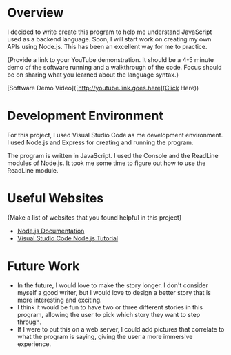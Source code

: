 # Overview

I decided to write create this program to help me understand JavaScript used as a backend language. Soon, I will start work on creating my own APIs using Node.js. This has been an excellent way for me to practice.

{Provide a link to your YouTube demonstration. It should be a 4-5 minute demo of the software running and a walkthrough of the code. Focus should be on sharing what you learned about the language syntax.}

[Software Demo Video]([http://youtube.link.goes.here](Click Here))

# Development Environment

For this project, I used Visual Studio Code as me development environment. I used Node.js and Express for creating and running the program.

The program is written in JavaScript. I used the Console and the ReadLine modules of Node.js. It took me some time to figure out how to use the ReadLine module.

# Useful Websites

{Make a list of websites that you found helpful in this project}

- [Node.js Documentation]([http://url.link.goes.here](https://nodejs.org/docs/v22.13.1/api/documentation.html))
- [Visual Studio Code Node.js Tutorial]([http://url.link.goes.here](https://code.visualstudio.com/docs/nodejs/nodejs-tutorial))

# Future Work

- In the future, I would love to make the story longer. I don't consider myself a good writer, but I would love to design a better story that is more interesting and exciting.
- I think it would be fun to have two or three different stories in this program, allowing the user to pick which story they want to step through.
- If I were to put this on a web server, I could add pictures that correlate to what the program is saying, giving the user a more immersive experience.
